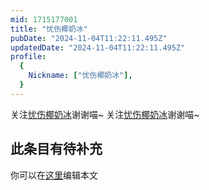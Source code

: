 ```yaml
---
mid: 1715177001
title: "忧伤椰奶冰"
pubDate: "2024-11-04T11:22:11.495Z"
updatedDate: "2024-11-04T11:22:11.495Z"
profile:
  {
    Nickname: ["忧伤椰奶冰"],
  }
---
```


关注[忧伤椰奶冰](https://space.bilibili.com/1715177001)谢谢喵~ 关注[忧伤椰奶冰](https://space.bilibili.com/1715177001)谢谢喵~

## 此条目有待补充
你可以在[这里](https://github.com/Yuhanawa/VTuber.ICU-Content/edit/master/v/忧伤椰奶冰/index.md)编辑本文
